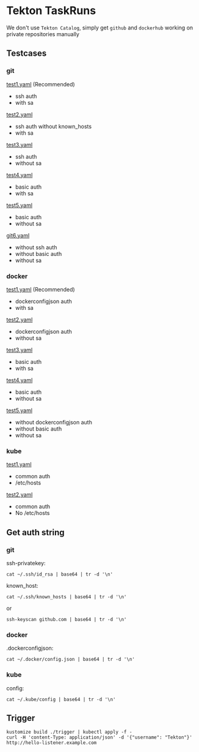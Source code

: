 # Tekton TaskRuns

We don't use `Tekton Catalog`, simply get `github` and `dockerhub` working on private repositories manually

## Testcases

### git

[test1.yaml](git/test1.yaml) (Recommended)

- ssh auth
- with sa

[test2.yaml](git/test2.yaml)

- ssh auth without known_hosts
- with sa

[test3.yaml](git/test3.yaml)

- ssh auth
- without sa

[test4.yaml](git/test4.yaml)

- basic auth
- with sa

[test5.yaml](git/test5.yaml)

- basic auth
- without sa

[git6.yaml](git/test6.yaml)

- without ssh auth
- without basic auth 
- without sa

### docker

[test1.yaml](docker/test1.yaml) (Recommended)

- dockerconfigjson auth
- with sa

[test2.yaml](docker/test2.yaml)

- dockerconfigjson auth
- without sa

[test3.yaml](docker/test3.yaml)

- basic auth
- with sa

[test4.yaml](docker/test4.yaml)

- basic auth
- without sa

[test5.yaml](docker/test5.yaml)

- without dockerconfigjson auth
- without basic auth
- without sa

### kube

[test1.yaml](kube/test1.yaml)

- common auth
- /etc/hosts

[test2.yaml](kube/test2.yaml)

- common auth
- No /etc/hosts

## Get auth string

### git

ssh-privatekey:

```
cat ~/.ssh/id_rsa | base64 | tr -d '\n'
```

known_host:

```
cat ~/.ssh/known_hosts | base64 | tr -d '\n'
```
or
```
ssh-keyscan github.com | base64 | tr -d '\n'
```

### docker

.dockerconfigjson:

```
cat ~/.docker/config.json | base64 | tr -d '\n'
```

### kube

config:

```
cat ~/.kube/config | base64 | tr -d '\n'
```

## Trigger

```
kustomize build ./trigger | kubectl apply -f -
curl -H 'content-Type: application/json' -d '{"username": "Tekton"}' http://hello-listener.example.com
```
